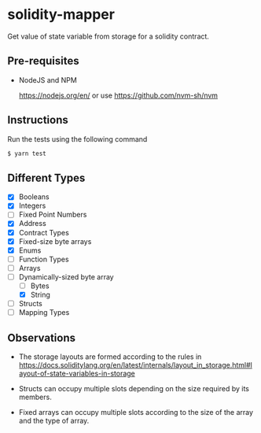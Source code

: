 # solidity-mapper

Get value of state variable from storage for a solidity contract.

## Pre-requisites

* NodeJS and NPM

  https://nodejs.org/en/ or use https://github.com/nvm-sh/nvm

## Instructions

Run the tests using the following command
```bash
$ yarn test
```

## Different Types

* [x] Booleans
* [x] Integers
* [ ] Fixed Point Numbers
* [x] Address
* [x] Contract Types
* [x] Fixed-size byte arrays
* [x] Enums
* [ ] Function Types
* [ ] Arrays
* [ ] Dynamically-sized byte array
  * [ ] Bytes
  * [x] String
* [ ] Structs
* [ ] Mapping Types

## Observations

* The storage layouts are formed according to the rules in https://docs.soliditylang.org/en/latest/internals/layout_in_storage.html#layout-of-state-variables-in-storage

* Structs can occupy multiple slots depending on the size required by its members.

* Fixed arrays can occupy multiple slots according to the size of the array and the type of array.
